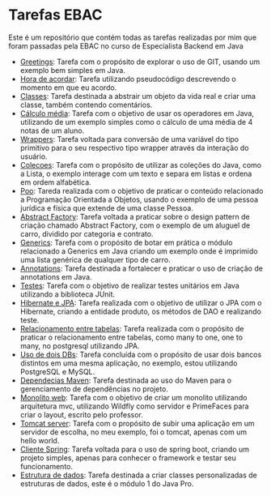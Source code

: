 # Tarefas EBAC
Este é um repositório que contém todas as tarefas realizadas por mim que foram passadas pela EBAC no curso de Especialista Backend em Java

  * [Greetings](https://github.com/CrysLef/tarefas-ebac/tree/main/modulo-5/greetings): Tarefa com o propósito de explorar o uso de GIT, usando um exemplo bem simples em Java.
  * [Hora de acordar](https://github.com/CrysLef/tarefas-ebac/tree/main/modulo-6/hora_de_acordar.txt): Tarefa utilizando pseudocódigo descrevendo o momento em que eu acordo.
  * [Classes](https://github.com/CrysLef/tarefas-ebac/tree/main/modulo-7/classes): Tarefa destinada a abstrair um objeto da vida real e criar uma classe, também contendo comentários.
  * [Cálculo média](https://github.com/CrysLef/tarefas-ebac/tree/main/modulo-8/calculoMedia): Tarefa com o objetivo de usar os operadores em Java, utilizando de um exemplo simples como o cálculo de uma média de 4 notas de um aluno.
  * [Wrappers](https://github.com/CrysLef/tarefas-ebac/tree/main/modulo-9/wrappers): Tarefa voltada para conversão de uma variável do tipo primitivo para o seu respectivo tipo wrapper através da interação do usuário. 
  * [Colecoes](https://github.com/CrysLef/tarefas-ebac/tree/main/modulo-11/colecoes): Tarefa com o propósito de utilizar as coleções do Java, como a Lista, o exemplo interage com um texto e separa em listas e ordena em ordem alfabética.
  * [Poo](https://github.com/CrysLef/tarefas-ebac/tree/main/modulo-13/poo): Tareda realizada com o objetivo de praticar o conteúdo relacionado a Programação Orientada a Objetos, usando o exemplo de uma pessoa jurídica e física que extende de uma classe Pessoa.
  * [Abstract Factory](https://github.com/CrysLef/tarefas-ebac/tree/main/modulo-15/carAbstractFactory): Tarefa voltada a praticar sobre o design pattern de criação chamado Abstract Factory, com o exemplo de um aluguel de carro, dividido por categoria e contrato.
  * [Generics](https://github.com/CrysLef/tarefas-ebac/tree/main/modulo-17/genericsCar): Tarefa com o propósito de botar em prática o módulo relacionado a Generics em Java criando um exemplo onde é imprimido uma lista genérica de qualquer tipo de carro.
  * [Annotations](https://github.com/CrysLef/tarefas-ebac/tree/main/modulo-18/annotations): Tarefa destinada a fortalecer e praticar o uso de criação de annotations em Java.  
  * [Testes](https://github.com/CrysLef/tarefas-ebac/tree/main/modulo-24/ClienteContratoTeste): Tarefa com o objetivo de realizar testes unitários em Java utilizando a biblioteca JUnit.
  * [Hibernate e JPA](https://github.com/CrysLef/tarefas-ebac/tree/main/modulo-32/ProdutoJPA): Tarefa realizada com o objetivo de utilizar o JPA com o Hibernate, criando a entidade produto, os métodos de DAO e realizando teste.
  * [Relacionamento entre tabelas](https://github.com/CrysLef/tarefas-ebac/tree/main/modulo-33/relacionamentoTabela): Tarefa realizada com o propósito de praticar o relacionamento entre tabelas, como many to one, one to many, no postgresql utilizando JPA.
  * [Uso de dois DBs](https://github.com/CrysLef/tarefas-ebac/tree/main/modulo-36/usaDoisBancos): Tarefa concluída com o propósito de usar dois bancos distintos em uma mesma aplicação, no exemplo, estou utilizando PostgreSQL e MySQL.
  * [Dependecias Maven](https://github.com/CrysLef/tarefas-ebac/tree/main/modulo-37/tarefaMaven): Tarefa destinada ao uso do Maven para o gerenciamento de dependências no projeto.
  * [Monolito web](https://github.com/CrysLef/tarefas-ebac/tree/main/modulo-38/monolitoWeb): Tarefa com o objetivo de criar um monolito utilizando arquitetura mvc, utilizando Wildfly como servidor e PrimeFaces para criar o layout, escrito pelo professor.
  * [Tomcat server](https://github.com/CrysLef/tarefas-ebac/tree/main/modulo-39/appTomcat): Tarefa com o propósito de subir uma aplicação em um servidor de escolha, no meu exemplo, foi o tomcat, apenas com um hello world.
  * [Cliente Spring](https://github.com/CrysLef/tarefas-ebac/tree/main/modulo-40/clienteSpring): Tarefa voltada para o uso de spring boot, criando um projeto simples, apenas para conhecer o framework e testar seu funcionamento.
  * [Estrutura de dados](https://github.com/CrysLef/tarefas-ebac/tree/main/estruturaDeDados): Tarefa destinada a criar classes personalizadas de estruturas de dados, este é o módulo 1 do Java Pro.